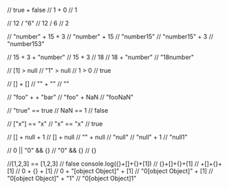 // true + false
// 1 + 0
// 1


// 12 / "6"
// 12 / 6
// 2


// "number" + 15 + 3
// "number" + 15
// "number15"
// "number15" + 3
// "number153"

// 15 + 3 + "number"
// 15 + 3
// 18
// 18 + "number"
// "18number"


// [1] > null
// "1" > null
// 1 > 0
// true

// [] + []
// "" + ""
// ""

// "foo" + + "bar"
// "foo" + NaN
// "fooNaN"

// "true" == true
// NaN == 1
// false


// ["x"] == "x"
// "x" == "x"
// true


// [] + null + 1
// [] + null
// "" + null
// "null"
// "null" + 1
// "null1"


// 0 || "0" && {}
// "0" && {}
// {}


//[1,2,3] == [1,2,3]
// false
console.log({}+[]+{}+[1])
// {}+[]+{}+[1]
// +[]+{}+[1]
// 0 + {} + [1]
// 0 + "[object Object]" + [1]
// "0[object Object]" + [1]
// "0[object Object]" + "1"
// "0[object Object]1"






